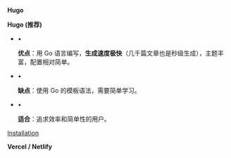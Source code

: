 **Hugo**

**Hugo (推荐)**

- •

  **优点**：用 Go 语言编写，**生成速度极快**（几千篇文章也是秒级生成），主题丰富，配置相对简单。

- •

  **缺点**：使用 Go 的模板语法，需要简单学习。

- •

  **适合**：追求效率和简单性的用户。

[Installation](https://gohugo.io/installation/)



**Vercel / Netlify**